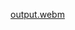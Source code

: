[output.webm](https://user-images.githubusercontent.com/105306029/182613569-286ba040-9dd7-4de0-9323-f0c93cb6e58e.webm)
